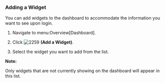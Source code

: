### Adding a Widget

You can add widgets to the dashboard to accommodate the information you
want to see upon login.

1.  Navigate to menu:Overview\[Dashboard\].

2.  Click ![2259](../images/2259.png) **(Add a Widget)**.

3.  Select the widget you want to add from the list.

**Note:**

Only widgets that are not currently showing on the dashboard will appear
in this list.

